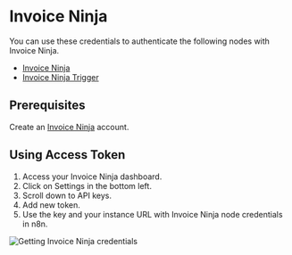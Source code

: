 # Invoice Ninja

You can use these credentials to authenticate the following nodes with Invoice Ninja.

- [Invoice Ninja](/integrations/builtin/app-nodes/n8n-nodes-base.invoiceNinja/)
- [Invoice Ninja Trigger](/integrations/builtin/trigger-nodes/n8n-nodes-base.invoiceNinjaTrigger/)

## Prerequisites

Create an [Invoice Ninja](https://www.invoiceninja.com/) account.

## Using Access Token

1. Access your Invoice Ninja dashboard.
2. Click on Settings in the bottom left.
3. Scroll down to API keys.
4. Add new token.
5. Use the key and your instance URL with Invoice Ninja node credentials in n8n.

![Getting Invoice Ninja credentials](/_images/integrations/builtin/credentials/invoiceninja/using-access-token.gif)
